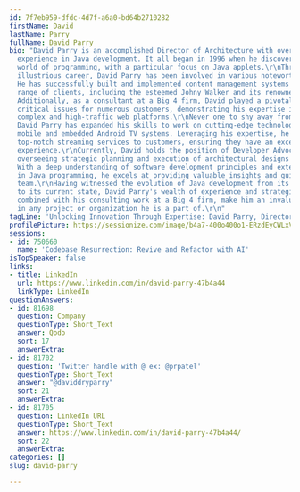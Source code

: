```yaml
---
id: 7f7eb959-dfdc-4d7f-a6a0-bd64b2710282
firstName: David
lastName: Parry
fullName: David Parry
bio: "David Parry is an accomplished Director of Architecture with over 20 years of
  experience in Java development. It all began in 1996 when he discovered the fascinating
  world of programming, with a particular focus on Java applets.\r\nThroughout his
  illustrious career, David Parry has been involved in various noteworthy projects.
  He has successfully built and implemented content management systems for a wide
  range of clients, including the esteemed Johny Walker and its renowned keepwalking.com.
  Additionally, as a consultant at a Big 4 firm, David played a pivotal role in solving
  critical issues for numerous customers, demonstrating his expertise in handling
  complex and high-traffic web platforms.\r\nNever one to shy away from innovation,
  David Parry has expanded his skills to work on cutting-edge technologies such as
  mobile and embedded Android TV systems. Leveraging his expertise, he has delivered
  top-notch streaming services to customers, ensuring they have an exceptional viewing
  experience.\r\nCurrently, David holds the position of Developer Advocate and Consultant
  overseeing strategic planning and execution of architectural designs for customers.
  With a deep understanding of software development principles and extensive experience
  in Java programming, he excels at providing valuable insights and guidance to his
  team.\r\nHaving witnessed the evolution of Java development from its early days
  to its current state, David Parry's wealth of experience and strategic perspective,
  combined with his consulting work at a Big 4 firm, make him an invaluable asset
  in any project or organization he is a part of.\r\n"
tagLine: 'Unlocking Innovation Through Expertise: David Parry, Director of Architecture'
profilePicture: https://sessionize.com/image/b4a7-400o400o1-ERzdEyCWLxVw9P5L2qLapD.jpg
sessions:
- id: 750660
  name: 'Codebase Resurrection: Revive and Refactor with AI'
isTopSpeaker: false
links:
- title: LinkedIn
  url: https://www.linkedin.com/in/david-parry-47b4a44
  linkType: LinkedIn
questionAnswers:
- id: 81698
  question: Company
  questionType: Short_Text
  answer: Qodo
  sort: 17
  answerExtra:
- id: 81702
  question: 'Twitter handle with @ ex: @prpatel'
  questionType: Short_Text
  answer: "@daviddryparry"
  sort: 21
  answerExtra:
- id: 81705
  question: LinkedIn URL
  questionType: Short_Text
  answer: https://www.linkedin.com/in/david-parry-47b4a44/
  sort: 22
  answerExtra:
categories: []
slug: david-parry

---
```

